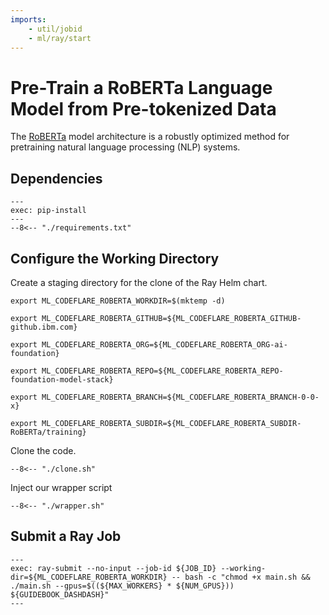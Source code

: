 ```yaml
---
imports:
    - util/jobid
    - ml/ray/start
---
```


# Pre-Train a RoBERTa Language Model from Pre-tokenized Data

The
[RoBERTa](https://huggingface.co/docs/transformers/model_doc/roberta)
model architecture is a robustly optimized method for pretraining
natural language processing (NLP) systems.

## Dependencies

```shell
---
exec: pip-install
---
--8<-- "./requirements.txt"
```

## Configure the Working Directory

Create a staging directory for the clone of the Ray Helm chart.
```shell
export ML_CODEFLARE_ROBERTA_WORKDIR=$(mktemp -d)
```

```shell
export ML_CODEFLARE_ROBERTA_GITHUB=${ML_CODEFLARE_ROBERTA_GITHUB-github.ibm.com}
```

```shell
export ML_CODEFLARE_ROBERTA_ORG=${ML_CODEFLARE_ROBERTA_ORG-ai-foundation}
```

```shell
export ML_CODEFLARE_ROBERTA_REPO=${ML_CODEFLARE_ROBERTA_REPO-foundation-model-stack}
```

```shell
export ML_CODEFLARE_ROBERTA_BRANCH=${ML_CODEFLARE_ROBERTA_BRANCH-0-0-x}
```

```shell
export ML_CODEFLARE_ROBERTA_SUBDIR=${ML_CODEFLARE_ROBERTA_SUBDIR-RoBERTa/training}
```

Clone the code.
```shell
--8<-- "./clone.sh"
```

Inject our wrapper script
```shell
--8<-- "./wrapper.sh"
```


## Submit a Ray Job

```shell
---
exec: ray-submit --no-input --job-id ${JOB_ID} --working-dir=${ML_CODEFLARE_ROBERTA_WORKDIR} -- bash -c "chmod +x main.sh && ./main.sh --gpus=$((${MAX_WORKERS} * ${NUM_GPUS})) ${GUIDEBOOK_DASHDASH}"
---
```
